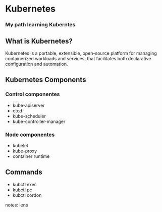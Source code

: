 # Kubernetes

### My path learning  **Kuberntes**

## What is Kubernetes?

Kubernetes is a portable, extensible, open-source platform for managing containerized workloads and services, that facilitates both declarative configuration and automation. 


## Kubernetes Components 

### Control componentes
  
- kube-apiserver
- etcd
- kube-scheduler
- kube-controller-manager

### Node componentes 

- kubelet
- kube-proxy
- container runtime


## Commands 

- kubctl exec
- kubctl pc 
- kubctl cordon

notes: 
lens 

